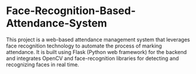 # Face-Recognition-Based-Attendance-System
This project is a web-based attendance management system that leverages face recognition technology to automate the process of marking attendance. It is built using Flask (Python web framework) for the backend and integrates OpenCV and face-recognition libraries for detecting and recognizing faces in real time.
